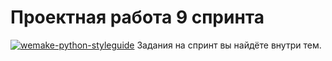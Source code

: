  # Проектная работа 9 спринта
[![wemake-python-styleguide](https://img.shields.io/badge/style-wemake-000000.svg)](https://github.com/wemake-services/wemake-python-styleguide)
Задания на спринт вы найдёте внутри тем.
